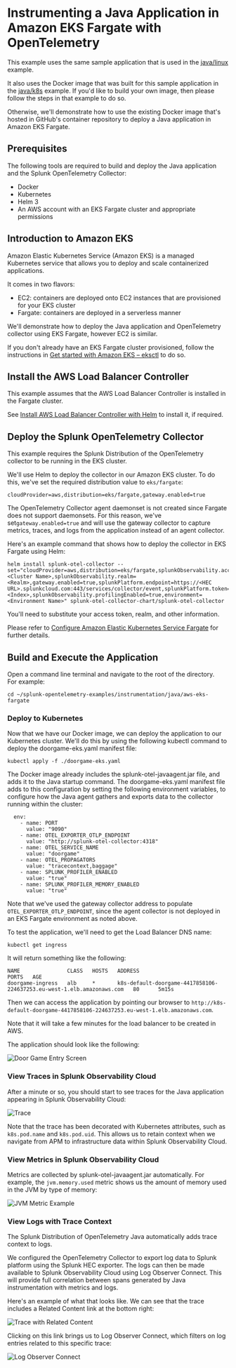 # Instrumenting a Java Application in Amazon EKS Fargate with OpenTelemetry

This example uses the same sample application that is used in the
[java/linux](../linux) example.

It also uses the Docker image that was built for this sample application
in the [java/k8s](../k8s) example.  If you'd like to build your own image,
then please follow the steps in that example to do so.

Otherwise, we'll demonstrate how to use the existing Docker image that's
hosted in GitHub's container repository to deploy a Java application in
Amazon EKS Fargate.

## Prerequisites

The following tools are required to build and deploy the Java application and the
Splunk OpenTelemetry Collector:

* Docker
* Kubernetes
* Helm 3 
* An AWS account with an EKS Fargate cluster and appropriate permissions

## Introduction to Amazon EKS

Amazon Elastic Kubernetes Service (Amazon EKS) is a managed Kubernetes service
that allows you to deploy and scale containerized applications.

It comes in two flavors:

* EC2: containers are deployed onto EC2 instances that are provisioned for your EKS cluster
* Fargate: containers are deployed in a serverless manner

We'll demonstrate how to deploy the Java application and OpenTelemetry collector
using EKS Fargate, however EC2 is similar.

If you don't already have an EKS Fargate cluster provisioned, follow the instructions in 
[Get started with Amazon EKS – eksctl](https://docs.aws.amazon.com/eks/latest/userguide/getting-started-eksctl.html) 
to do so. 

## Install the AWS Load Balancer Controller

This example assumes that the AWS Load Balancer Controller is installed in the Fargate cluster. 

See 
[Install AWS Load Balancer Controller with Helm](https://docs.aws.amazon.com/eks/latest/userguide/lbc-helm.html) 
to install it, if required. 

## Deploy the Splunk OpenTelemetry Collector

This example requires the Splunk Distribution of the OpenTelemetry collector to
be running in the EKS cluster.  

We'll use Helm to deploy the collector in our Amazon EKS cluster. To do this, 
we've set the required distribution value to `eks/fargate`:

````
cloudProvider=aws,distribution=eks/fargate,gateway.enabled=true
````

The OpenTelemetry Collector agent daemonset is not created since Fargate does not support daemonsets.
For this reason, we've set`gateway.enabled=true` and will use the gateway collector to capture 
metrics, traces, and logs from the application instead of an agent collector.

Here's an example command that shows how to deploy the collector in EKS Fargate using Helm:

````
helm install splunk-otel-collector --set="cloudProvider=aws,distribution=eks/fargate,splunkObservability.accessToken=***,clusterName=<Cluster Name>,splunkObservability.realm=<Realm>,gateway.enabled=true,splunkPlatform.endpoint=https://<HEC URL>.splunkcloud.com:443/services/collector/event,splunkPlatform.token=***,splunkPlatform.index=<Index>,splunkObservability.profilingEnabled=true,environment=<Environment Name>" splunk-otel-collector-chart/splunk-otel-collector
````

You'll need to substitute your access token, realm, and other information.

Please refer to 
[Configure Amazon Elastic Kubernetes Service Fargate](https://docs.splunk.com/observability/en/gdi/opentelemetry/collector-kubernetes/kubernetes-config.html#configure-amazon-elastic-kubernetes-service-fargate) 
for further details. 

## Build and Execute the Application

Open a command line terminal and navigate to the root of the directory.  
For example:

````
cd ~/splunk-opentelemetry-examples/instrumentation/java/aws-eks-fargate
````

### Deploy to Kubernetes

Now that we have our Docker image, we can deploy the application to
our Kubernetes cluster.  We'll do this by using the following
kubectl command to deploy the doorgame-eks.yaml manifest file:

````
kubectl apply -f ./doorgame-eks.yaml
````

The Docker image already includes the splunk-otel-javaagent.jar file, and adds it
to the Java startup command.  The doorgame-eks.yaml manifest file adds to this
configuration by setting the following environment variables, to configure how the
Java agent gathers and exports data to the collector running within the cluster:

````
  env:
    - name: PORT
      value: "9090"
    - name: OTEL_EXPORTER_OTLP_ENDPOINT
      value: "http://splunk-otel-collector:4318"
    - name: OTEL_SERVICE_NAME
      value: "doorgame"
    - name: OTEL_PROPAGATORS
      value: "tracecontext,baggage"
    - name: SPLUNK_PROFILER_ENABLED
      value: "true"
    - name: SPLUNK_PROFILER_MEMORY_ENABLED
      value: "true"
````

Note that we've used the gateway collector address to populate `OTEL_EXPORTER_OTLP_ENDPOINT`, 
since the agent collector is not deployed in an EKS Fargate environment as noted above. 

To test the application, we'll need to get the Load Balancer DNS name: 

````
kubectl get ingress   
````

It will return something like the following: 

````
NAME               CLASS   HOSTS   ADDRESS                                                                 PORTS   AGE
doorgame-ingress   alb     *       k8s-default-doorgame-4417858106-224637253.eu-west-1.elb.amazonaws.com   80      5m15s
````

Then we can access the application by pointing our browser to `http://k8s-default-doorgame-4417858106-224637253.eu-west-1.elb.amazonaws.com`.

Note that it will take a few minutes for the load balancer to be created in AWS. 

The application should look like the following:

![Door Game Entry Screen](../linux/images/door_game_choose_door.png)

### View Traces in Splunk Observability Cloud

After a minute or so, you should start to see traces for the Java application
appearing in Splunk Observability Cloud:

![Trace](./images/trace.png)

Note that the trace has been decorated with Kubernetes attributes, such as `k8s.pod.name`
and `k8s.pod.uid`.  This allows us to retain context when we navigate from APM to
infrastructure data within Splunk Observability Cloud.

### View Metrics in Splunk Observability Cloud

Metrics are collected by splunk-otel-javaagent.jar automatically.  For example,
the `jvm.memory.used` metric shows us the amount of memory used in the JVM
by type of memory:

![JVM Metric Example](./images/metrics.png)

### View Logs with Trace Context

The Splunk Distribution of OpenTelemetry Java automatically adds trace context
to logs.  

We configured the OpenTelemetry Collector to export log data to
Splunk platform using the Splunk HEC exporter.  The logs can then be made
available to Splunk Observability Cloud using Log Observer Connect.  This will
provide full correlation between spans generated by Java instrumentation
with metrics and logs.

Here's an example of what that looks like. We can see that the trace includes a
Related Content link at the bottom right:

![Trace with Related Content](./images/trace_with_related_content.png)

Clicking on this link brings us to Log Observer Connect, which filters on log entries
related to this specific trace:

![Log Observer Connect](./images/log_observer_connect.png)
